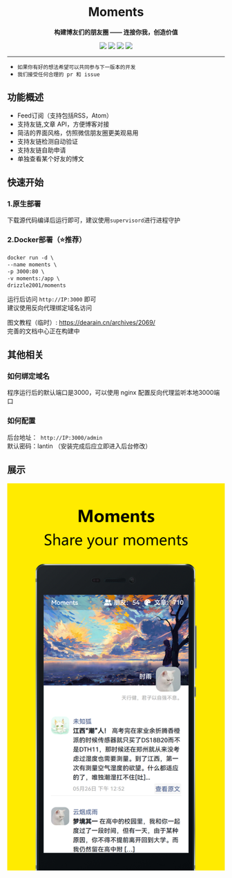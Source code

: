 # <center> Moments

<div style="text-align: center;font-weight: bold">
构建博友们的朋友圈 —— 连接你我，创造价值
</div>

<div style="text-align: center;">

![](https://img.shields.io/badge/Blazor-Server-purple?style=for-the-badge&logo=blazor)
![](https://img.shields.io/badge/BootStrap-5-blue?style=for-the-badge&logo=bootstrap)
![](https://img.shields.io/badge/FreeSql-3-green?style=for-the-badge)
![](https://img.shields.io/badge/Flurl-3-yellow?style=for-the-badge)

</div>


---

* `如果你有好的想法希望可以共同参与下一版本的开发`
* `我们接受任何合理的 pr 和 issue `

## 功能概述

* Feed订阅（支持包括RSS，Atom）
* 支持友链,文章 API，方便博客对接
* 简洁的界面风格，仿照微信朋友圈更美观易用
* 支持友链检测自动验证
* 支持友链自助申请
* 单独查看某个好友的博文

## 快速开始

### 1.原生部署

下载源代码编译后运行即可，建议使用`supervisord`进行进程守护

### 2.Docker部署（⭐推荐）

```
docker run -d \
--name moments \
-p 3000:80 \
-v moments:/app \
drizzle2001/moments
```

运行后访问 `http://IP:3000` 即可  
建议使用反向代理绑定域名访问

图文教程（临时）: https://dearain.cn/archives/2069/   
完善的文档中心正在构建中

## 其他相关

### 如何绑定域名

程序运行后的默认端口是3000，可以使用 nginx 配置反向代理监听本地3000端口

### 如何配置

后台地址：` http://IP:3000/admin`  
默认密码：lantin （安装完成后应立即进入后台修改）

## 展示

![display.jpg](wwwroot/display.jpg)

